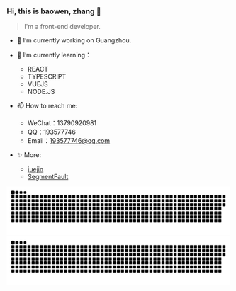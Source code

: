 ### Hi, this is baowen, zhang 👋

> I'm a front-end developer.
 
- 🔭 I’m currently working on Guangzhou.
- 🌱 I’m currently learning：
  - REACT
  - TYPESCRIPT
  - VUEJS
  - NODE.JS

- 📫 How to reach me:
  - WeChat：13790920981
  - QQ：193577746
  - Email：193577746@qq.com
- ✨ More:
   - [juejin](https://juejin.cn/user/1239904848718135)
   - [SegmentFault](https://segmentfault.com/u/kyriewen)

![dark](https://github.com/zbw-zbw/zbw-zbw/blob/output/github-contribution-grid-snake.svg#gh-dark-mode-only)
![light](https://github.com/zbw-zbw/zbw-zbw/blob/output/github-contribution-grid-snake.svg#gh-light-mode-only)
